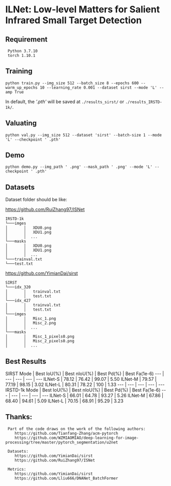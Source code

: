 # ILNet: Low-level Matters for Salient Infrared Small Target Detection


## Requirement
     Python 3.7.10
     torch 1.10.1

## Training

``python train.py --img_size 512 --batch_size 8 --epochs 600 --warm_up_epochs 10 --learning_rate 0.001 --dataset sirst --mode 'L' --amp True``

In default, the _'.pth'_ will be saved at `` ./results_sirst/ `` or `` ./results_IRSTD-1k/ ``.


## Valuating

``python val.py --img_size 512 --dataset 'sirst' --batch-size 1 --mode 'L' --checkpoint ' .pth' ``


## Demo

``python demo.py --img_path ' .png' --mask_path ' .png' --mode 'L' --checkpoint ' .pth' ``

## Datasets
Dataset folder should be like:

https://github.com/RuiZhang97/ISNet
~~~
IRSTD-1k
└───imges
│       │   XDU0.png
│       │   XDU1.png
│       │  ...
└───masks
│       │   XDU0.png
│       │   XDU1.png
│       │  ...
└───trainval.txt
└───test.txt
~~~
https://github.com/YimianDai/sirst
~~~
SIRST
└───idx_320
│       │   trainval.txt
│       │   test.txt
└───idx_427
│       │   trainval.txt
│       │   test.txt
└───imges
│       │   Misc_1.png
│       │   Misc_2.png
│       │  ...
└───masks
│       │   Misc_1_pixels0.png
│       │   Misc_2_pixels0.png
│       │  ...
~~~


## Best Results
SIRST
Mode      | Best IoU(%) | Best nIoU(%)  | Best Pd(%)  | Best Fa(1e-6)
---       | ---         | ---           | ---         | ---
ILNet-S   | 78.12       |  76.42        |  99.07      |  5.50
ILNet-M   | 79.57       |  77.19        |  98.15      |  3.02
ILNet-L   | 80.31       |  78.22        |  100        |  1.33
---       | ---         | ---           | ---         | ---
IRSTD-1k
Mode      | Best IoU(%) | Best nIoU(%)  | Best Pd(%)  | Best Fa(1e-6)
---       | ---         | ---           | ---         | ---
ILNet-S   | 66.01       |  64.78        |  93.27      |  5.26
ILNet-M   | 67.86       |  68.40        |  94.61      |  5.09
ILNet-L   | 70.15       |  68.91        |  95.29      |  3.23


## Thanks:
     Part of the code draws on the work of the following authors:
        https://github.com/Tianfang-Zhang/acm-pytorch
        https://github.com/WZMIAOMIAO/deep-learning-for-image-processing/tree/master/pytorch_segmentation/u2net
     
     Datasets:
        https://github.com/YimianDai/sirst
        https://github.com/RuiZhang97/ISNet

     Metrics:
        https://github.com/YimianDai/sirst
        https://github.com/Lliu666/DNANet_BatchFormer

